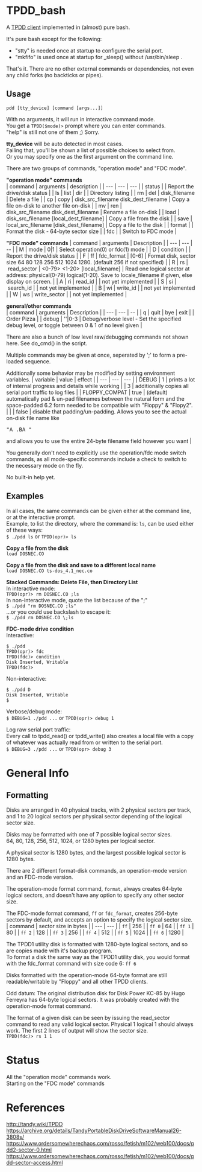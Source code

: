 # TPDD_bash

A [TPDD client](http://tandy.wiki/TPDD_client) implemented in (almost) pure bash.

It's pure bash except for the following:  
* "stty" is needed once at startup to configure the serial port.  
* "mkfifo" is used once at startup for _sleep() without /usr/bin/sleep .  

That's it. There are no other external commands or dependencies, not even any child forks (no backticks or pipes).

## Usage
```pdd [tty_device] [command [args...]]```

With no arguments, it will run in interactive command mode.  
You get a ```TPDD($mode)>``` prompt where you can enter commands.  
"help" is still not one of them ;) Sorry.

**tty_device** will be auto detected in most cases.  
Failing that, you'll be shown a list of possible choices to select from.  
Or you may specify one as the first argument on the command line.  

There are two groups of commands, "operation mode" and "FDC mode".  

**"operation mode" commands**  
| command | arguments | description |
| --- | --- | --- |
| status | | Report the drive/disk status |
| ls&#160;\|&#160;list&#160;\|&#160;dir | | Directory listing |
| rm&#160;\|&#160;del | disk_filename | Delete a file |
| cp&#160;\|&#160;copy | disk_src_filename&#160;disk_dest_filename | Copy a file on-disk to another file on-disk |
| mv&#160;\|&#160;ren | disk_src_filename&#160;disk_dest_filename | Rename a file on-disk |
| load | disk_src_filename&#160;\[local_dest_filename\] | Copy a file from the disk |
| save | local_src_filename&#160;\[disk_dest_filename\] | Copy a file to the disk |
| format | | Format the disk - 64-byte sector size |
| fdc | | Switch to FDC mode |

**"FDC mode" commands**
| command | arguments | Description |
| --- | --- | -- |
| M&#160;\|&#160;mode | 0\|1 | Select operation(0) or fdc(1) mode |
| D&#160;\|&#160;condition | | Report the drive/disk status |
| F&#160;\|&#160;ff&#160;\|&#160;fdc_format | \[0-6\] | Format disk, sector size 64 80 128 256 512 1024 1280. (default 256 if not specified) |
| R&#160;\|&#160;rs&#160;\|&#160;read_sector | \<0-79\>&#160;\<1-20\>&#160;[local_filename] | Read one logical sector at address: physical(0-79) logical(1-20). Save to locale_filename if given, else display on screen. |
| A&#160;\|&#160;ri&#160;\|&#160;read_id | | not yet implemented |
| S&#160;\|&#160;si&#160;\|&#160;search_id | | not yet implemented |
| B&#160;\|&#160;wi&#160;\|&#160;write_id | | not yet implemented |
| W&#160;\|&#160;ws&#160;\|&#160;write_sector | | not yet implemented |

**general/other commands**  
| command | arguments | Description |
| --- | --- | -- |
| q \| quit \| bye \| exit | | Order Pizza |
| debug | ''\|0-3 | Debug/verbose level - Set the specified debug level, or toggle between 0 & 1 of no level given |

There are also a bunch of low level raw/debugging commands not shown here. See do_cmd() in the script.

Multiple commands may be given at once, seperated by ';' to form a pre-loaded sequence.  

Additionally some behavior may be modified by setting environment variables.
| variable | value | effect |
| --- | --- | --- |
| DEBUG | 1 | prints a lot of internal progress and details while working
| | 3 | additionally copies all serial port traffic to log files |
| FLOPPY_COMPAT | true | (default) automatically pad & un-pad filenames between the natural form and the space-padded 6.2 form needed to be compatible with "Floppy" & "Flopy2". |
| | false | disable that padding/un-padding. Allows you to see the actual on-disk file name like <pre>"A     .BA               "</pre> and allows you to use the entire 24-byte filename field however you want |

You generally don't need to explicitly use the operation/fdc mode switch commands, as all mode-specific commands include a check to switch to the necessary mode on the fly.

No built-in help yet.

## Examples
In all cases, the same commands can be given either at the command line, or at the interactive prompt.  
Example, to list the directory, where the command is: ```ls```, can be used either of these ways:  
```$ ./pdd ls``` or ```TPDD(opr)> ls```

**Copy a file from the disk**  
```load DOSNEC.CO```  

**Copy a file from the disk and save to a different local name**  
```load DOSNEC.CO ts-dos_4.1_nec.co```

**Stacked Commands: Delete File, then Directory List**  
In interactive mode:  
```TPDD(opr)> rm DOSNEC.CO ;ls```  
In non-interactive mode, quote the list because of the ";"  
```$ ./pdd "rm DOSNEC.CO ;ls"```  
...or you could use backslash to escape it:  
```$ ./pdd rm DOSNEC.CO \;ls```

**FDC-mode drive condition**  
Interactive:  
```
$ ./pdd
TPDD(opr)> fdc
TPDD(fdc)> condition
Disk Inserted, Writable
TPDD(fdc)>
```
Non-interactive:  
```
$ ./pdd D
Disk Inserted, Writable
$ 
```
Verbose/debug mode:  
```$ DEBUG=1 ./pdd ...``` or ```TPDD(opr)> debug 1```  

Log raw serial port traffic:  
Every call to tpdd_read() or tpdd_write() also creates a local file with a copy of whatever was actually read from or written to the serial port.  
```$ DEBUG=3 ./pdd ...``` or ```TPDD(opr> debug 3```

# General Info

## Formatting
Disks are arranged in 40 physical tracks, with 2 physical sectors per track, and 1 to 20 logical sectors per physical sector depending of the logical sector size.  

Disks may be formatted with one of 7 possible logical sector sizes.  
64, 80, 128, 256, 512, 1024, or 1280 bytes per logical sector.

A physical sector is 1280 bytes, and the largest possible logical sector is 1280 bytes.

There are 2 different format-disk commands, an operation-mode version and an FDC-mode version.

The operation-mode format command, ```format```, always creates 64-byte logical sectors, and doesn't have any option to specify any other sector size.

The FDC-mode format command, ```ff``` or ```fdc_format```, creates 256-byte sectors by default, and accepts an option to specify the logical sector size.  
| command | sector size in bytes |
| --- | --- |
| ```ff``` | 256 |
| ```ff 0``` | 64 |
| ```ff 1``` | 80 |
| ```ff 2``` | 128 |
| ```ff 3``` | 256 |
| ```ff 4``` | 512 |
| ```ff 5``` | 1024 |
| ```ff 6``` | 1280 |

The TPDD1 utility disk is formatted with 1280-byte logical sectors, and so are copies made with it's backup program.  
To format a disk the same way as the TPDD1 utility disk, you would format with the fdc_format command with size code 6: ```ff 6```

Disks formatted with the operation-mode 64-byte format are still readable/writable by "Floppy" and all other TPDD clients.

Odd datum: The original distribution disk for Disk Power KC-85 by Hugo Ferreyra has 64-byte logical sectors. It was probably created with the operation-mode format command.

The format of a given disk can be seen by issuing the read_sector command to read any valid logical sector. Physical 1 logical 1 should always work. The first 2 lines of output will show the sector size.  
```TPDD(fdc)> rs 1 1```

# Status
All the "operation mode" commands work.  
Starting on the "FDC mode" commands  

# References
http://tandy.wiki/TPDD  
https://archive.org/details/TandyPortableDiskDriveSoftwareManual26-3808s/  
https://www.ordersomewherechaos.com/rosso/fetish/m102/web100/docs/pdd2-sector-0.html  
https://www.ordersomewherechaos.com/rosso/fetish/m102/web100/docs/pdd-sector-access.html
